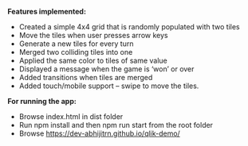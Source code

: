 **Features implemented:**

- Created a simple 4x4 grid that is randomly populated with two tiles
- Move the tiles when user presses arrow keys
- Generate a new tiles for every turn
- Merged two colliding tiles into one
- Applied the same color to tiles of same value
- Displayed a message when the game is ‘won’ or over
- Added transitions when tiles are merged
- Added touch/mobile support – swipe to move the tiles.

**For running the app:**
- Browse index.html in dist folder
- Run npm install and then npm run start from the root folder
- Browse https://dev-abhijitrn.github.io/qlik-demo/
